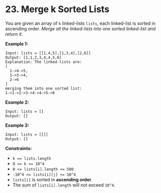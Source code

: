 # 23. Merge k Sorted Lists
You are given an array of `k` linked-lists `lists`, each linked-list is sorted in ascending order. *Merge all the linked-lists into one sorted linked-list and return it*.

**Example 1:**
```
Input: lists = [[1,4,5],[1,3,4],[2,6]]
Output: [1,1,2,3,4,4,5,6]
Explanation: The linked-lists are:
[
  1->4->5,
  1->3->4,
  2->6
]
merging them into one sorted list:
1->1->2->3->4->4->5->6
```

**Example 2:**
```
Input: lists = []
Output: []
```

**Example 3:**
```
Input: lists = [[]]
Output: []
```

**Constraints:**
- `k == lists.length`
- `0 <= k <= 10^4`
- `0 <= lists[i].length <= 500`
- `-10^4 <= lists[i][j] <= 10^4`
- `lists[i]` is sorted in **ascending order**.
- The sum of `lists[i].length` will not exceed `10^4`.

